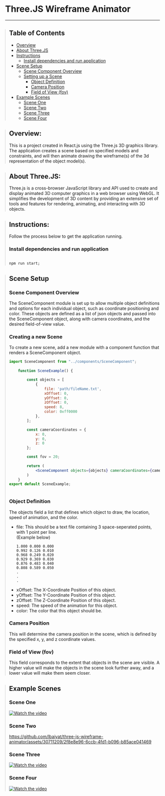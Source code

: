 <h1>Three.JS Wireframe Animator</h1>
<hr>

<div style="border-left: 1px solid #ccc; padding-left: 12px;">
<h2>Table of Contents</h2>
<ul>
    <li><a href="#overview">Overview</a></li>
    <li><a href="#about-three-js">About Three.JS</a></li>
    <li><a href="#instructions">Instructions</a>
        <ul>
            <li><a href="#run-and-setup-dependencies">Install dependencies and run application</a></li>
        </ul>
    <li><a href="#scene-setup">Scene Setup</a>
        <ul>
            <li><a href="#scene-component-overview">Scene Component Overview</a></li>
            <li><a href="#scene-setup">Setting up a Scene</a>
            <ul>
                <li><a href="#object-definition">Object Definition</a></li>
                <li><a href="#camera-position">Camera Position</a></li>
                <li><a href="#fov">Field of View (fov)</a></li>
            </ul>
            </li>
        </ul>
    </li>
    <li><a href="#example-scenes">Example Scenes</a>
    <ul>
        <li><a href="#scene-one">Scene One</a></li>
        <li><a href="#scene-two">Scene Two</a></li>
        <li><a href="#scene-three">Scene Three</a></li>
        <li><a href="#scene-fpur">Scene Four</a></li>
    </ul>
    </li>
</ul>
</div>

<div style="border-left: 1px solid #ccc; padding-left: 12px;" id="overview">
<h2>Overview:</h2>
<p>
This is a project created in React.js using the Three.js 3D graphics library.
The application creates a scene based on specified models and constraints, and will then animate
drawing the wireframe(s) of the 3d representation of the object model(s).
</p>
</div>

<div style="border-left: 1px solid #ccc; padding-left: 12px;" id="about-three-js">
<h2>About Three.JS:</h2>
<p>
Three.js is a cross-browser JavaScript library and API used to create and display animated 3D computer graphics in a web browser using WebGL. It simplifies the development of 3D content by providing an extensive set of tools and features for rendering, animating, and interacting with 3D objects.
</p>
</div>

<div style="border-left: 1px solid #ccc; padding-left: 12px;" id="instructions">
<h2>Instructions:</h2>

<p>
Follow the process below to get the application running.
</p>

<h3 id="run-and-setup-dependencies">
Install dependencies and run application
</h3>
<pre><code class="language-bash">
npm run start;
</code></pre>


</div>

<div style="border-left: 1px solid #ccc; padding-left: 12px;" id="scene-setup">
<h2>Scene Setup</h2>

<h3 id="scene-component-overview">
Scene Component Overview
</h3>
The SceneComponent module is set up to allow multiple object definitions and options
for each individual object, such as coordinate positioning and color. These objects
are defined as a list of json objects and passed into the SceneComponent object, along with
camera coordinates, and the desired field-of-view value.


<p>
</p>

<h3 id="scene-setup">
Creating a new Scene
</h3>

<p>
To create a new scene, add a new module with a component function that renders a SceneComponent object.
</p>


```jsx
import SceneComponent from "../components/SceneComponent";
    
    function SceneExample() {

        const objects = [
            {
                file: 'path/fileName.txt',
                xOffset: 0,
                yOffset: 0,
                zOffset: 0,
                speed: 8,
                color: 0xff0000
            },
        ];

        const cameraCoordinates = {
            x: 0,
            y: 0,
            z: 0
        };

        const fov = 20;
        
        return (
            <SceneComponent objects={objects} cameraCoordinates={cameraCoordinates} fov={fov}/>
        )
    }
export default SceneExample;
    
```

<div>
<h3 id="object-definition">Object Definition</h3>
<p>The objects field a list that defines which object to draw, the location, speed of animation, and the color.</p>
<ul>
<li>file: This should be a text file containing 3 space-seperated points, with 1 point per line.<br>(Example below)</li>

```text
1.000 0.000 0.000
0.992 0.126 0.010
0.968 0.249 0.020
0.929 0.369 0.030
0.876 0.483 0.040
0.808 0.589 0.050
.
.
.
```

<li>xOffset: The X-Coordinate Position of this object.</li>
<li>yOffset: The Y-Coordinate Position of this object.</li>
<li>zOffset: The Z-Coordinate Position of this object.</li>
<li>speed: The speed of the animation for this object.</li>
<li>color: The color that this object should be.</li>
</ul>

<h3 id="camera-position">Camera Position</h3>
<p>This will determine the camera position in the scene, which is defined by the specified
x, y, and z coordinate values.</p>

<h3 id="fov">Field of View (fov)</h3>

<p>This field corresponds to the extent that objects in the scene are visible. A higher value will
make the objects in the scene look further away, and a lower value will make them seem closer.
</p>
</div>

</div>

<div style="border-left: 1px solid #ccc; padding-left: 12px;" id="example-scenes">
<h2>
Example Scenes
</h2>

<h3 id="scene-one">
Scene One
</h3>

[![Watch the video](https://lbaiyat-github.s3.amazonaws.com/wireframe-animator/scene_1_thumbnail.png)](https://lbaiyat-github.s3.amazonaws.com/wireframe-animator/scene_1.mp4)


<h3 id="scene-two">
Scene Two
</h3>

https://github.com/lbaiyat/three-js-wireframe-animator/assets/30711209/2f8e8e96-6ccb-4fd1-b096-b85ace041469


<h3 id="scene-three">
Scene Three
</h3>




[![Watch the video](https://lbaiyat-github.s3.amazonaws.com/wireframe-animator/scene_3_thumbnail.png)](https://lbaiyat-github.s3.amazonaws.com/wireframe-animator/scene_3.mp4)

<h3 id="scene-four">
Scene Four
</h3>

[![Watch the video](https://lbaiyat-github.s3.amazonaws.com/wireframe-animator/scene_4_thumbnail.png)](https://lbaiyat-github.s3.amazonaws.com/wireframe-animator/scene_4.mp4)

</div>
